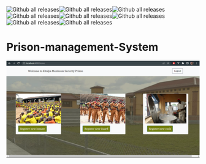 ![Github all releases](https://img.shields.io/npm/v/npm?color=yellow)![Github all releases](https://img.shields.io/github/followers/arafats1?style=social)![Github all releases](https://img.shields.io/github/forks/arafats1/CI_CD-Prison_Project_system?style=social)
![Github all releases](https://img.shields.io/badge/JavaScript-F7DF1E?style=for-the-badge&logo=javascript&logoColor=black)![Github all releases](https://img.shields.io/badge/Node.js-43853D?style=for-the-badge&logo=node.js&logoColor=white)![Github all releases](https://img.shields.io/badge/circleci-343434?style=for-the-badge&logo=circleci&logoColor=white)![Github all releases](https://img.shields.io/badge/mocha.js-323330?style=for-the-badge&logo=mocha&logoColor=Brown)![Github all releases](https://img.shields.io/badge/chai.js-323330?style=for-the-badge&logo=chai&logoColor=red)

# Prison-management-System
![Design preview](https://github.com/arafats1/CI_CD-Prison_Project_system/blob/main/public/images/home.png?raw=true)




